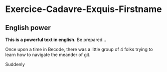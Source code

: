 # Exercice-Cadavre-Exquis-Firstname
## English power
**This is a powerful text in english.** Be prepared...

Once upon a time in Becode, there was a little group of 4 folks trying to learn how to navigate the meander of git.

Suddenly 
